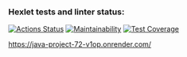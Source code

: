 ### Hexlet tests and linter status:
[![Actions Status](https://github.com/ddm14159/java-project-72/actions/workflows/hexlet-check.yml/badge.svg)](https://github.com/ddm14159/java-project-72/actions)
[![Maintainability](https://api.codeclimate.com/v1/badges/514d1912ee4dfa5e706d/maintainability)](https://codeclimate.com/github/ddm14159/java-project-72/maintainability)
[![Test Coverage](https://api.codeclimate.com/v1/badges/514d1912ee4dfa5e706d/test_coverage)](https://codeclimate.com/github/ddm14159/java-project-72/test_coverage)


https://java-project-72-v1op.onrender.com/